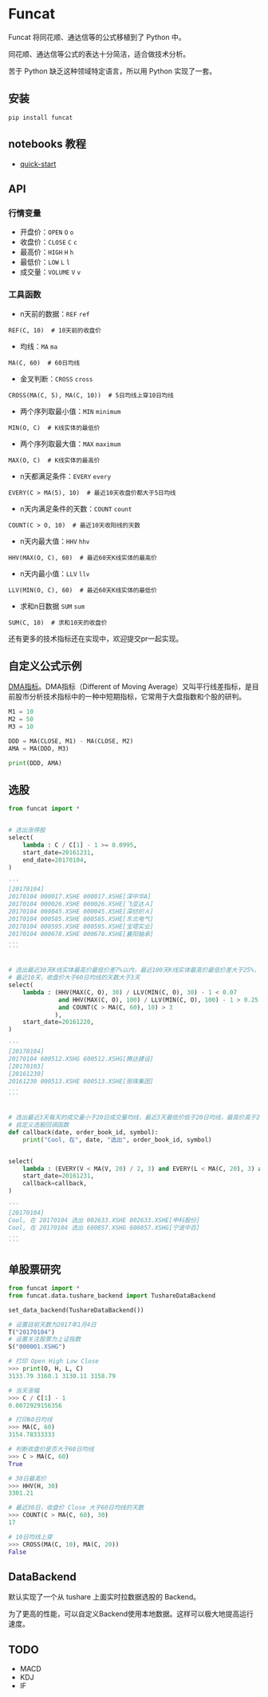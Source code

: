 # Funcat
Funcat 将同花顺、通达信等的公式移植到了 Python 中。

同花顺、通达信等公式的表达十分简洁，适合做技术分析。

苦于 Python 缺乏这种领域特定语言，所以用 Python 实现了一套。

## 安装
```
pip install funcat
```

## notebooks 教程
- [quick-start](https://github.com/cedricporter/funcat/blob/master/notebooks/funcat-tutorial.ipynb)

## API
### 行情变量

- 开盘价：`OPEN` `O` `o`
- 收盘价：`CLOSE` `C` `c`
- 最高价：`HIGH` `H` `h`
- 最低价：`LOW` `L` `l`
- 成交量：`VOLUME` `V` `v`

### 工具函数

- n天前的数据：`REF` `ref`
```
REF(C, 10)  # 10天前的收盘价
```

- 均线：`MA` `ma`
```
MA(C, 60)  # 60日均线
```

- 金叉判断：`CROSS` `cross`
```
CROSS(MA(C, 5), MA(C, 10))  # 5日均线上穿10日均线
```

- 两个序列取最小值：`MIN` `minimum`
```
MIN(O, C)  # K线实体的最低价
```

- 两个序列取最大值：`MAX` `maximum`
```
MAX(O, C)  # K线实体的最高价
```

- n天都满足条件：`EVERY` `every`
```
EVERY(C > MA(5), 10)  # 最近10天收盘价都大于5日均线
```

- n天内满足条件的天数：`COUNT` `count`
```
COUNT(C > O, 10)  # 最近10天收阳线的天数
```

- n天内最大值：`HHV` `hhv`
```
HHV(MAX(O, C), 60)  # 最近60天K线实体的最高价
```

- n天内最小值：`LLV` `llv`
```
LLV(MIN(O, C), 60)  # 最近60天K线实体的最低价
```

- 求和n日数据 `SUM` `sum`
```
SUM(C, 10)  # 求和10天的收盘价
```

还有更多的技术指标还在实现中，欢迎提交pr一起实现。

## 自定义公式示例
[DMA指标](http://wiki.mbalib.com/wiki/DMA)。DMA指标（Different of Moving Average）又叫平行线差指标，是目前股市分析技术指标中的一种中短期指标，它常用于大盘指数和个股的研判。

``` python
M1 = 10
M2 = 50
M3 = 10

DDD = MA(CLOSE, M1) - MA(CLOSE, M2)
AMA = MA(DDD, M3)

print(DDD, AMA)
```


## 选股

``` python
from funcat import *


# 选出涨停股
select(
    lambda : C / C[1] - 1 >= 0.0995,
    start_date=20161231,
	end_date=20170104,
)

'''
[20170104]
20170104 000017.XSHE 000017.XSHE[深中华A]
20170104 000026.XSHE 000026.XSHE[飞亚达Ａ]
20170104 000045.XSHE 000045.XSHE[深纺织Ａ]
20170104 000585.XSHE 000585.XSHE[东北电气]
20170104 000595.XSHE 000595.XSHE[宝塔实业]
20170104 000678.XSHE 000678.XSHE[襄阳轴承]
...
'''


# 选出最近30天K线实体最高价最低价差7%以内，最近100天K线实体最高价最低价差大于25%，
# 最近10天，收盘价大于60日均线的天数大于3天
select(
    lambda : (HHV(MAX(C, O), 30) / LLV(MIN(C, O), 30) - 1 < 0.07
              and HHV(MAX(C, O), 100) / LLV(MIN(C, O), 100) - 1 > 0.25
              and COUNT(C > MA(C, 60), 10) > 3
             ),
    start_date=20161220,
)

'''
[20170104]
20170104 600512.XSHG 600512.XSHG[腾达建设]
[20170103]
[20161230]
20161230 000513.XSHE 000513.XSHE[丽珠集团]
...
'''


# 选出最近3天每天的成交量小于20日成交量均线，最近3天最低价低于20日均线，最高价高于20日均线
# 自定义选股回调函数
def callback(date, order_book_id, symbol):
    print("Cool, 在", date, "选出", order_book_id, symbol)


select(
    lambda : (EVERY(V < MA(V, 20) / 2, 3) and EVERY(L < MA(C, 20), 3) and EVERY(H > MA(C, 20), 3)),
    start_date=20161231,
    callback=callback,
)

'''
[20170104]
Cool, 在 20170104 选出 002633.XSHE 002633.XSHE[申科股份]
Cool, 在 20170104 选出 600857.XSHG 600857.XSHG[宁波中百]
...
'''
```

## 单股票研究
``` python
from funcat import *
from funcat.data.tushare_backend import TushareDataBackend

set_data_backend(TushareDataBackend())

# 设置目前天数为2017年1月4日
T("20170104")
# 设置关注股票为上证指数
S("000001.XSHG")

# 打印 Open High Low Close
>>> print(O, H, L, C)
3133.79 3160.1 3130.11 3158.79

# 当天涨幅
>>> C / C[1] - 1
0.0072929156356

# 打印60日均线
>>> MA(C, 60)
3154.78333333

# 判断收盘价是否大于60日均线
>>> C > MA(C, 60)
True

# 30日最高价
>>> HHV(H, 30)
3301.21

# 最近30日，收盘价 Close 大于60日均线的天数
>>> COUNT(C > MA(C, 60), 30)
17

# 10日均线上穿
>>> CROSS(MA(C, 10), MA(C, 20))
False
```

## DataBackend
默认实现了一个从 tushare 上面实时拉数据选股的 Backend。

为了更高的性能，可以自定义Backend使用本地数据。这样可以极大地提高运行速度。

## TODO
- MACD
- KDJ
- IF

